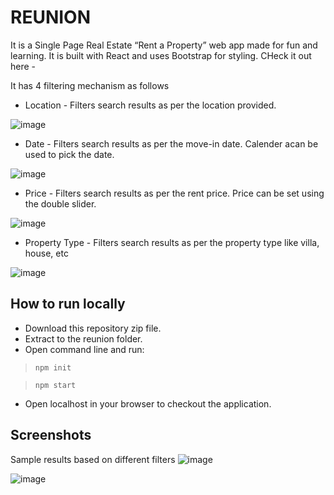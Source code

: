 # REUNION
It is a Single Page Real Estate “Rent a Property” web app made for fun and learning.
It is built with React and uses Bootstrap for styling.
CHeck it out here - 

It has 4 filtering mechanism as follows

- Location - Filters search results as per the location provided.

![image](https://user-images.githubusercontent.com/101580513/182015857-48569c7a-9e1e-4683-9d9e-7f2f8d38d872.png)


- Date - Filters search results as per the move-in date. Calender acan be used to pick the date.

![image](https://user-images.githubusercontent.com/101580513/182015993-314dc47d-d2d8-4b73-b772-3d07c4ddcee1.png)

- Price - Filters search results as per the rent price. Price can be set using the double slider.

![image](https://user-images.githubusercontent.com/101580513/182015909-3a0f4f60-a33a-464b-ad9a-209a96ff8440.png)

- Property Type - Filters search results as per the property type like villa, house, etc

![image](https://user-images.githubusercontent.com/101580513/182015926-69954900-14c5-4a53-9ef1-9c8016899dc0.png)

## How to run locally
- Download this repository zip file.
- Extract to the reunion folder.
- Open command line and run:
> `npm init`

> `npm start`
- Open localhost in your browser to checkout the application.

## Screenshots
Sample results based on different filters
![image](https://user-images.githubusercontent.com/101580513/182017396-9413c2f0-1891-4252-831f-36dbd38b4d2b.png)


![image](https://user-images.githubusercontent.com/101580513/182016894-bd4b6607-0846-4ee4-80cf-eb9a5ec15c1b.png)

